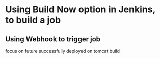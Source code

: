 
# Using Build Now option in Jenkins, to build a job
## Using Webhook to trigger job
focus on future
successfully deployed on tomcat
build
